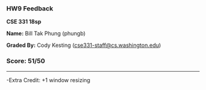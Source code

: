 ### HW9 Feedback

**CSE 331 18sp**

**Name:** Bill Tak Phung (phungb)

**Graded By:** Cody Kesting (cse331-staff@cs.washington.edu)

### Score: 51/50
---

-Extra Credit: +1 window resizing


